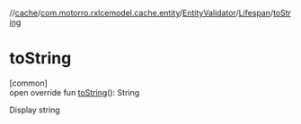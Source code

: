 //[cache](../../../../index.md)/[com.motorro.rxlcemodel.cache.entity](../../index.md)/[EntityValidator](../index.md)/[Lifespan](index.md)/[toString](to-string.md)

# toString

[common]\
open override fun [toString](to-string.md)(): String

Display string
